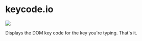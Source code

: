 keycode.io
==========

[![](https://dl.dropboxusercontent.com/u/302368/github/keycode.io.png)](http://keycode.io)

Displays the DOM key code for the key you're typing. That's it.
